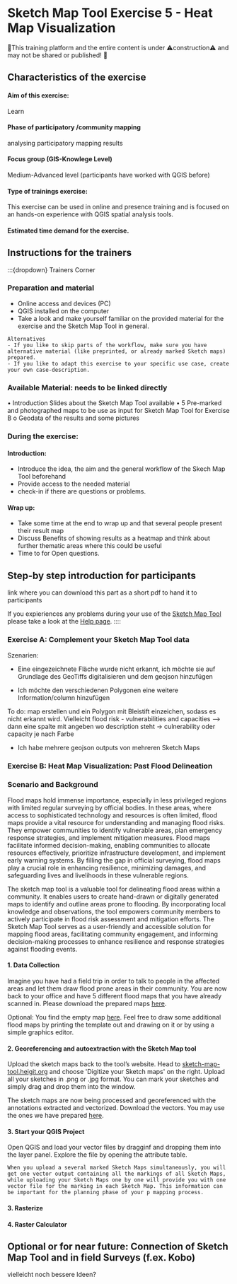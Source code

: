 # Sketch Map Tool Exercise 5 - Heat Map Visualization

🚧This training platform and the entire content is under ⚠️construction⚠️ and may not be shared or published! 🚧




## Characteristics of the exercise 
#### Aim of this exercise:
Learn 

#### Phase of participatory /community mapping 
analysing participatory mapping results
#### Focus group (GIS-Knowlege Level)
Medium-Advanced level (participants have worked with QGIS before)
#### Type of trainings exercise:
This exercise can be used in online and presence training and is focused on an hands-on experience with QGIS spatial analysis tools.
#### Estimated time demand for the exercise.


## Instructions for the trainers 

:::{dropdown} Trainers Corner
### Preparation and material 
- Online access and devices (PC)
- QGIS installed on the computer
- Take a look and make yourself familiar on the provided material for the exercise and the Sketch Map Tool in general. 

```
Alternatives  
- If you like to skip parts of the workflow, make sure you have alternative material (like preprinted, or already marked Sketch maps) prepared.
- If you like to adapt this exercise to your specific use case, create your own case-description. 
```



### Available Material: needs to be linked directly 
•	Introduction Slides about the Sketch Map Tool available
•	5 Pre-marked and photographed maps to be use as input for Sketch Map Tool for Exercise B
o	Geodata of the results and some pictures 


### During the exercise:  
#### Introduction: 
- Introduce the idea, the aim and the general workflow of the Skech Map Tool beforehand 
- Provide access to the needed material 
- check-in if there are questions or problems.

#### Wrap up: 
- Take some time at the end to wrap up and that several people present their result map
- Discuss Benefits of showing results as a heatmap and think about further thematic areas where this could be useful
- Time to for Open questions.

## Step-by step introduction for participants 

link where you can download this part as a short pdf to hand it to participants

If you expieriences any problems during your use of the [Sketch Map Tool](https://sketch-map-tool.heigit.org/) please take a look at the [Help page](https://sketch-map-tool.heigit.org/help).
::::




### Exercise A: Complement your Sketch Map Tool data

Szenarien: 
- Eine eingezeichnete Fläche wurde nicht erkannt, ich möchte sie auf Grundlage des GeoTiffs digitalisieren und dem geojson hinzufügen

- Ich möchte den verschiedenen Polygonen eine weitere Information/column hinzufügen


To do: map erstellen und ein Polygon mit Bleistift einzeichen, sodass es nicht erkannt wird. Vielleicht flood risk - vulnerabilities and capacities
--> dann eine spalte mit angeben wo description steht -> culnerability oder capacity je nach Farbe


- Ich habe mehrere geojson outputs von mehreren Sketch Maps


### Exercise B: Heat Map Visualization: Past Flood Delineation

### Scenario and Background

Flood maps hold immense importance, especially in less privileged regions with limited regular surveying by official bodies. In these areas, where access to sophisticated technology and resources is often limited, flood maps provide a vital resource for understanding and managing flood risks. They empower communities to identify vulnerable areas, plan emergency response strategies, and implement mitigation measures. Flood maps facilitate informed decision-making, enabling communities to allocate resources effectively, prioritize infrastructure development, and implement early warning systems. By filling the gap in official surveying, flood maps play a crucial role in enhancing resilience, minimizing damages, and safeguarding lives and livelihoods in these vulnerable regions.

The sketch map tool is a valuable tool for delineating flood areas within a community. It enables users to create hand-drawn or digitally generated maps to identify and outline areas prone to flooding. By incorporating local knowledge and observations, the tool empowers community members to actively participate in flood risk assessment and mitigation efforts. The Sketch Map Tool serves as a user-friendly and accessible solution for mapping flood areas, facilitating community engagement, and informing decision-making processes to enhance resilience and response strategies against flooding events.



#### 1. Data Collection

Imagine you have had a field trip in order to talk to people in the affected areas and let them draw flood prone areas in their community. You are now back to your office and have 5 different flood maps that you have already scanned in. Please download the prepared maps [here]().

Optional: You find the empty map [here](). Feel free to draw some additional flood maps by printing the template out and drawing on it or by using a simple graphics editor.


#### 2. Georeferencing and autoextraction with the Sketch Map tool

Upload the sketch maps back to the tool’s website. Head to [sketch-map-tool.heigit.org](https://sketch-map-tool.heigit.org/) and choose 'Digitize your Sketch maps' on the right. Upload all your sketches in .png or .jpg format. You can mark your sketches and simply drag and drop them into the window.

The sketch maps are now being processed and georeferenced with the annotations extracted and vectorized. Download the vectors. You may use the ones we have prepared [here]().

#### 3. Start your QGIS Project

Open QGIS and load your vector files by dragginf and dropping them into the layer panel. Explore the file by opening the attribute table. 

```{Note}
When you upload a several marked Sketch Maps simultaneously, you will get one vector output containing all the markings of all Sketch Maps, while uploading your Sketch Maps one by one will provide you with one vector file for the marking in each Sketch Map. This information can be important for the planning phase of your p mapping process.
```


#### 3. Rasterize

#### 4. Raster Calculator









## Optional or for near future: Connection of Sketch Map Tool and in field Surveys (f.ex. Kobo)

vielleicht noch bessere Ideen?



